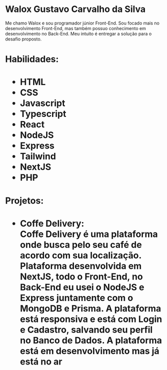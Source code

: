 # Walox Gustavo Carvalho da Silva

Me chamo Walox e sou programador júnior Front-End. Sou focado mais no desenvolvimento Front-End, mas também possuo conhecimento
em desenvolvimento no Back-End. Meu intuito é entregar a solução para o desafio proposto.

<h1>Habilidades:<h1/>

<ul>
  <li>HTML</li>
  <li>CSS</li>
  <li>Javascript</li>
  <li>Typescript</li>
  <li>React</li>
  <li>NodeJS</li>
  <li>Express</li>
  <li>Tailwind</li>
  <li>NextJS</li>
  <li>PHP</li>
</ul>

<h1>Projetos:<h1/>

<ul>
  <li>Coffe Delivery:</li>
  Coffe Delivery é uma plataforma onde busca pelo seu café de acordo com sua localização. Plataforma desenvolvida em NextJS, todo o Front-End, no Back-End eu usei o NodeJS e Express juntamente com o MongoDB e Prisma. A plataforma está responsiva e está com Login e Cadastro, salvando seu perfil no Banco de Dados. A plataforma está em desenvolvimento mas já está no ar
</ul>
